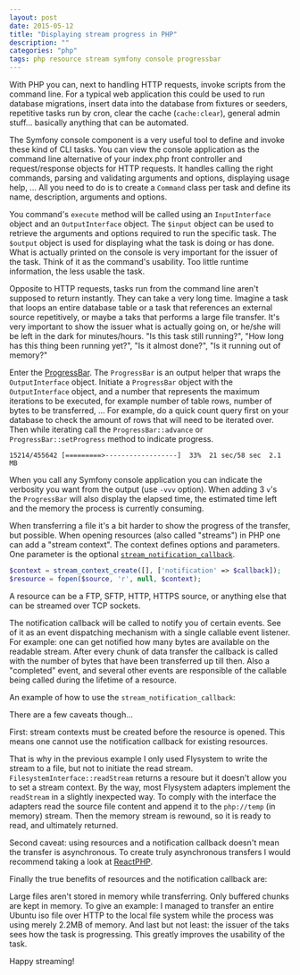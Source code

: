 ```yaml
---
layout: post
date: 2015-05-12
title: "Displaying stream progress in PHP"
description: ""
categories: "php"
tags: php resource stream symfony console progressbar
---
```


With PHP you can, next to handling HTTP requests, invoke scripts from the command line. For a typical web application this could be used to run database migrations, insert data into the database from fixtures or seeders, repetitive tasks run by cron, clear the cache (`cache:clear`), general admin stuff... basically anything that can be automated.

The Symfony console component is a very useful tool to define and invoke these kind of CLI tasks. You can view the console application as the command line alternative of your index.php front controller and request/response objects for HTTP requests. It handles calling the right commands, parsing and validating arguments and options, displaying usage help, ... All you need to do is to create a `Command` class per task and define its name, description, arguments and options.

You command's `execute` method will be called using an `InputInterface` object and an `OutputInterface` object. The `$input` object can be used to retrieve the arguments and options required to run the specific task. The `$output` object is used for displaying what the task is doing or has done. What is actually printed on the console is very important for the issuer of the task. Think of it as the command's usability. Too little runtime information, the less usable the task.

Opposite to HTTP requests, tasks run from the command line aren't supposed to return instantly. They can take a very long time. Imagine a task that loops an entire database table or a task that references an external source repetitively, or maybe a taks that performs a large file transfer. It's very important to show the issuer what is actually going on, or he/she will be left in the dark for minutes/hours. "Is this task still running?", "How long has this thing been running yet?", "Is it almost done?", "Is it running out of memory?"

Enter the [ProgressBar](http://symfony.com/doc/current/components/console/helpers/progressbar.html). The `ProgressBar` is an output helper that wraps the `OutputInterface` object. Initiate a `ProgressBar` object with the `OutputInterface` object, and a number that represents the maximum iterations to be executed, for example number of table rows, number of bytes to be transferred, ... For example, do a quick count query first on your database to check the amount of rows that will need to be iterated over. Then while iterating call the `ProgressBar::advance` or `ProgressBar::setProgress` method to indicate progress.

```
15214/455642 [=========>------------------]  33%  21 sec/58 sec  2.1 MB
```

When you call any Symfony console application you can indicate the verbosity you want from the output (use `-vvv` option). When adding 3 `v`'s the `ProgressBar` will also display the elapsed time, the estimated time left and the memory the process is currently consuming.

When transferring a file it's a bit harder to show the progress of the transfer, but possible. When opening resources (also called "streams") in PHP one can add a "stream context". The context defines options and parameters. One parameter is the optional [`stream_notification_callback`](http://php.net/manual/en/function.stream-notification-callback.php).

```php
$context = stream_context_create([], ['notification' => $callback]);
$resource = fopen($source, 'r', null, $context);
```

A resource can be a FTP, SFTP, HTTP, HTTPS source, or anything else that can be streamed over TCP sockets.

The notification callback will be called to notify you of certain events. See of it as an event dispatching mechanism with a single callable event listener. For example: one can get notified how many bytes are available on the readable stream. After every chunk of data transfer the callback is called with the number of bytes that have been transferred up till then. Also a "completed" event, and several other events are responsible of the callable being called during the lifetime of a resource. 

An example of how to use the `stream_notification_callback`:

<script src="https://gist.github.com/hannesvdvreken/4e20b9f9569f3d5c6245.js"></script>

There are a few caveats though...

First: stream contexts must be created before the resource is opened. This means one cannot use the notification callback for existing resources.

That is why in the previous example I only used Flysystem to write the stream to a file, but not to initiate the read stream. `FilesystemInterface::readStream` returns a resoure but it doesn't allow you to set a stream context.
By the way, most Flysystem adapters implement the `readStream` in a slightly inexpected way. To comply with the interface the adapters read the source file content and append it to the `php://temp` (in memory) stream. Then the memory stream is rewound, so it is ready to read, and ultimately returned.

Second caveat: using resources and a notification callback doesn't mean the transfer is asynchronous. To create truly asynchronous transfers I would recommend taking a look at [ReactPHP](http://reactphp.org/).

Finally the true benefits of resources and the notification callback are:

Large files aren't stored in memory while transferring. Only buffered chunks are kept in memory. To give an example: I managed to transfer an entire Ubuntu iso file over HTTP to the local file system while the process was using merely 2.2MB of memory. And last but not least: the issuer of the taks sees how the task is progressing. This greatly improves the usability of the task.

Happy streaming!
